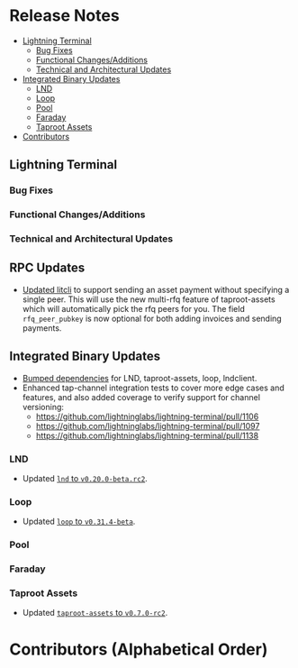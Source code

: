 # Release Notes

- [Lightning Terminal](#lightning-terminal)
    - [Bug Fixes](#bug-fixes)
    - [Functional Changes/Additions](#functional-changesadditions)
    - [Technical and Architectural Updates](#technical-and-architectural-updates)
- [Integrated Binary Updates](#integrated-binary-updates)
    - [LND](#lnd)
    - [Loop](#loop)
    - [Pool](#pool)
    - [Faraday](#faraday)
    - [Taproot Assets](#taproot-assets)
- [Contributors](#contributors-alphabetical-order)
## Lightning Terminal

### Bug Fixes

### Functional Changes/Additions

### Technical and Architectural Updates

## RPC Updates
- [Updated litcli](https://github.com/lightninglabs/lightning-terminal/pull/1125)
to support sending an asset payment without specifying a single peer. This will
use the new multi-rfq feature of taproot-assets which will automatically pick
the rfq peers for you. The field `rfq_peer_pubkey` is now optional for both
adding invoices and sending payments.

## Integrated Binary Updates

- [Bumped dependencies](https://github.com/lightninglabs/lightning-terminal/pull/1155/commits/537ed05776f64a3bbbdbd9177c8be329bf847890)
for LND, taproot-assets, loop, lndclient.
- Enhanced tap-channel integration tests to cover more edge cases and features,
and also added coverage to verify support for channel versioning:
    - https://github.com/lightninglabs/lightning-terminal/pull/1106
    - https://github.com/lightninglabs/lightning-terminal/pull/1097
    - https://github.com/lightninglabs/lightning-terminal/pull/1138
 

### LND

* Updated [`lnd` to
  `v0.20.0-beta.rc2`](https://github.com/lightninglabs/lightning-terminal/pull/1163).

### Loop

* Updated [`loop` to
  `v0.31.4-beta`](https://github.com/lightninglabs/lightning-terminal/pull/1163).

### Pool

### Faraday

### Taproot Assets

* Updated [`taproot-assets` to
  `v0.7.0-rc2`](https://github.com/lightninglabs/lightning-terminal/pull/1163).

# Contributors (Alphabetical Order)